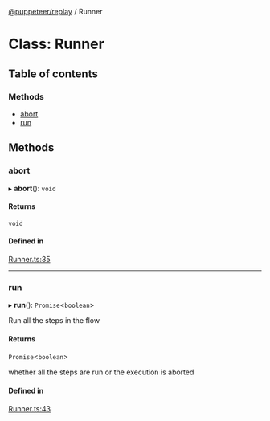 [@puppeteer/replay](../README.md) / Runner

# Class: Runner

## Table of contents

### Methods

- [abort](Runner.md#abort)
- [run](Runner.md#run)

## Methods

### abort

▸ **abort**(): `void`

#### Returns

`void`

#### Defined in

[Runner.ts:35](https://github.com/puppeteer/replay/blob/main/src/Runner.ts#L35)

___

### run

▸ **run**(): `Promise`<`boolean`\>

Run all the steps in the flow

#### Returns

`Promise`<`boolean`\>

whether all the steps are run or the execution is aborted

#### Defined in

[Runner.ts:43](https://github.com/puppeteer/replay/blob/main/src/Runner.ts#L43)
